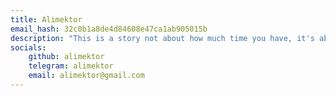 ```yaml
---
title: Alimektor
email_hash: 32c0b1a8de4d84608e47ca1ab905015b
description: "This is a story not about how much time you have, it's about how you use it."
socials:
    github: alimektor
    telegram: alimektor
    email: alimektor@gmail.com
---
```

